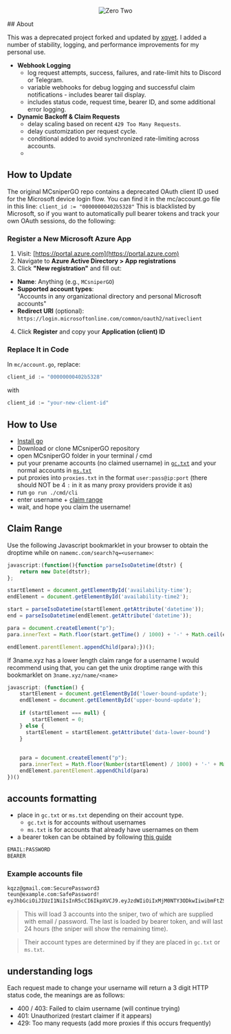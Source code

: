 <p align="center">
  <img src="https://i.imgur.com/ClLeIeK.gif" alt="Zero Two" />
</p>
## About

This was a deprecated project forked and updated by [xqyet](https://github.com/xqyet). I added a number of stability, logging, and 
performance improvements for my personal use.
- **Webhook Logging**
  - log request attempts, success, failures, and rate-limit hits to Discord or Telegram.
  - variable webhooks for debug logging and successful claim notifications - includes bearer tail display.
  - includes status code, request time, bearer ID, and some additional error logging.
- **Dynamic Backoff & Claim Requests**
  - delay scaling based on recent `429 Too Many Requests`.
  - delay customization per request cycle.
  - conditional added to avoid synchronized rate-limiting across accounts.
  - 
## How to Update
The original MCsniperGO repo contains a deprecated OAuth client ID used for the Microsoft device login flow. 
You can find it in the mc/account.go file in this line: 
`client_id := "00000000402b5328"`
This is blacklisted by Microsoft, so if you want to automatically pull bearer tokens and track
your own OAuth sessions, do the following: 

### Register a New Microsoft Azure App

1. Visit: [https://portal.azure.com](https://portal.azure.com)
2. Navigate to **Azure Active Directory > App registrations**
3. Click **"New registration"** and fill out:
  - **Name**: Anything (e.g., `MCsniperGO`)
  - **Supported account types**:  
  "Accounts in any organizational directory and personal Microsoft accounts"
  - **Redirect URI** (optional):  
    `https://login.microsoftonline.com/common/oauth2/nativeclient`

4. Click **Register** and copy your **Application (client) ID**

### Replace It in Code

In `mc/account.go`, replace:

```go
client_id := "00000000402b5328"
 ```
with

```go
client_id := "your-new-client-id"
 ```



## How to Use

- [Install go](https://go.dev/dl/)
- Download or clone MCsniperGO repository 
- open MCsniperGO folder in your terminal / cmd
- put your prename accounts (no claimed username) in [`gc.txt`](#accounts-formatting) and your normal accounts in [`ms.txt`](#accounts-formatting)
- put proxies into `proxies.txt` in the format `user:pass@ip:port` (there should NOT be 4 `:` in it as many proxy providers provide it as)
- run `go run ./cmd/cli`
- enter username + [claim range](#claim-range)
- wait, and hope you claim the username!

## Claim Range
Use the following Javascript bookmarklet in your browser to obtain the droptime while on `namemc.com/search?q=<username>`:

```js
javascript:(function(){function parseIsoDatetime(dtstr) {
    return new Date(dtstr);
};

startElement = document.getElementById('availability-time');
endElement = document.getElementById('availability-time2');

start = parseIsoDatetime(startElement.getAttribute('datetime'));
end = parseIsoDatetime(endElement.getAttribute('datetime'));

para = document.createElement("p");
para.innerText = Math.floor(start.getTime() / 1000) + '-' + Math.ceil(end.getTime() / 1000);

endElement.parentElement.appendChild(para);})();

```

If 3name.xyz has a lower length claim range for a username I would recommend using that, you can get the unix droptime range with this bookmarklet on `3name.xyz/name/<name>`

```js
javascript: (function() {
    startElement = document.getElementById('lower-bound-update');
    endElement = document.getElementById('upper-bound-update');
  
  	if (startElement === null) {
    	startElement = 0;
    } else {
      startElement = startElement.getAttribute('data-lower-bound')
    }
  
  
    para = document.createElement("p");
    para.innerText = Math.floor(Number(startElement) / 1000) + '-' + Math.ceil(Number(endElement.getAttribute('data-upper-bound')) / 1000);
    endElement.parentElement.appendChild(para)
})()
```

## accounts formatting

- place in `gc.txt` or `ms.txt` depending on their account type.
  - `gc.txt` is for accounts without usernames
  - `ms.txt` is for accounts that already have usernames on them
- a bearer token can be obtained by following  [this guide](https://kqzz.github.io/mc-bearer-token/)

```txt
EMAIL:PASSWORD
BEARER
```

### Example accounts file

```txt
kqzz@gmail.com:SecurePassword3
teun@example.com:SafePassword!
eyJhbGciOiJIUzI1NiIsInR5cCI6IkpXVCJ9.eyJzdWIiOiIxMjM0NTY3ODkwIiwibmFtZSI6IkpvaG4gRG9lIiwiaWF0IjoxNTE2MjM5MDIyfQ.SflKxwRJSMeKKF2QT4fwpMeJf36POk6yJV_adQssw5c
```
> This will load 3 accounts into the sniper, two of which are supplied with email / password. The last is loaded by bearer token, and will last 24 hours (the sniper will show the remaining time).

> Their account types are determined by if they are placed in `gc.txt` or `ms.txt`.

## understanding logs

Each request made to change your username will return a 3 digit HTTP status code, the meanings are as follows:

- 400 / 403: Failed to claim username (will continue trying)
- 401: Unauthorized (restart claimer if it appears)
- 429: Too many requests (add more proxies if this occurs frequently)

